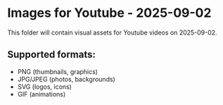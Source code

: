 # Images for Youtube - 2025-09-02

This folder will contain visual assets for Youtube videos on 2025-09-02.

## Supported formats:
- PNG (thumbnails, graphics)
- JPG/JPEG (photos, backgrounds)
- SVG (logos, icons)
- GIF (animations)
